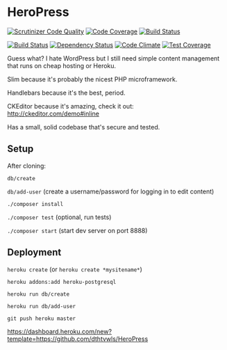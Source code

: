 # HeroPress

[![Scrutinizer Code Quality](https://scrutinizer-ci.com/g/dthtvwls/HeroPress/badges/quality-score.png?b=master)](https://scrutinizer-ci.com/g/dthtvwls/HeroPress/?branch=master)
[![Code Coverage](https://scrutinizer-ci.com/g/dthtvwls/HeroPress/badges/coverage.png?b=master)](https://scrutinizer-ci.com/g/dthtvwls/HeroPress/?branch=master)
[![Build Status](https://scrutinizer-ci.com/g/dthtvwls/HeroPress/badges/build.png?b=master)](https://scrutinizer-ci.com/g/dthtvwls/HeroPress/build-status/master)

[![Build Status](https://travis-ci.org/dthtvwls/HeroPress.svg?branch=master)](https://travis-ci.org/dthtvwls/HeroPress)
[![Dependency Status](https://gemnasium.com/dthtvwls/HeroPress.svg)](https://gemnasium.com/dthtvwls/HeroPress)
[![Code Climate](https://codeclimate.com/github/dthtvwls/HeroPress/badges/gpa.svg)](https://codeclimate.com/github/dthtvwls/HeroPress)
[![Test Coverage](https://codeclimate.com/github/dthtvwls/HeroPress/badges/coverage.svg)](https://codeclimate.com/github/dthtvwls/HeroPress)

Guess what? I hate WordPress but I still need simple content management that runs on cheap hosting or Heroku.

Slim because it's probably the nicest PHP microframework.

Handlebars because it's the best, period.

CKEditor because it's amazing, check it out: http://ckeditor.com/demo#inline

Has a small, solid codebase that's secure and tested.

## Setup

After cloning:

`db/create`

`db/add-user` (create a username/password for logging in to edit content)

`./composer install`

`./composer test` (optional, run tests)

`./composer start` (start dev server on port 8888)

## Deployment

`heroku create` (or `heroku create *mysitename*`)

`heroku addons:add heroku-postgresql`

`heroku run db/create`

`heroku run db/add-user`

`git push heroku master`

https://dashboard.heroku.com/new?template=https://github.com/dthtvwls/HeroPress
